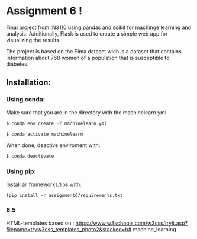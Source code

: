 # Assignment 6 !

Final project from IN3110 using pandas and scikit for machinge learning and analysis. Additionally, Flask is used to create a simple web app for visualizing the results. 

The project is based on the Pima dataset wich is a dataset that contains information about 768 women of a population that is susceptible to diabetes. 

## Installation:

### Using conda:

Make sure that you are in the directory with the machinelearn.yml

```bash
$ conda env create -f machinelearn.yml
```
```bash
$ conda activate machinelearn
```

When done, deactive enviroment with:

```bash
$ conda deactivate
```


### Using pip:

Install all frameworks/libs with:
```
!pip install -r assignment6/requirements.txt
```




### 6.5
HTML-templates based on : https://www.w3schools.com/w3css/tryit.asp?filename=tryw3css_templates_photo2&stacked=h# machine_learning
